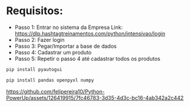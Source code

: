 # Requisitos:
- Passo 1: Entrar no sistema da Empresa
    Link: https://dlp.hashtagtreinamentos.com/python/intensivao/login
- Passo 2: Fazer login
- Passo 3: Pegar/Importar a base de dados
- Passo 4: Cadastrar um produto
- Passo 5: Repetir o passo 4 até cadastrar todos os produtos

```bash
pip install pyautogui
```

```bash
pip install pandas openpyxl numpy
```

https://github.com/felipereira10/Python-PowerUp/assets/126419915/7fc46783-3d35-4d3c-bc16-4ab342a2c442
